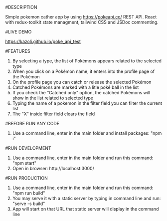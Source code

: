 #DESCRIPTION

Simple pokemon cather app by using https://pokeapi.co/ REST API. React with redux-toolkit state managment, tailwind CSS and JSDoc commenting.

#LIVE DEMO

https://kazoli.github.io/poke_api_test

#FEATURES

1. By selecting a type, the list of Pokémons appears related to the selected type
2. When you click on a Pokémon name, it enters into the profile page of the Pokémon
3. On the profile page you can catch or release the selected Pokémon
4. Catched Pokémons are marked with a litle poké ball in the list
5. If you check the "Catched only" option, the catched Pokémons will show in the list related to selected type
6. Typing the name of a pokemon in the filter field you can filter the current list
7. The "X" inside filter field clears the field

#BEFORE RUN ANY CODE

1. Use a command line, enter in the main folder and install packages: "npm i"

#RUN DEVELOPMENT

1. Use a command line, enter in the main folder and run this command: "npm start"
2. Open in browser: http://localhost:3000/

#RUN PRODUCTION

1. Use a command line, enter in the main folder and run this command: "npm run build"
2. You may serve it with a static server by typing in command line and run: "serve -s build"
3. App will start on that URL that static server will display in the command line
